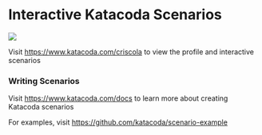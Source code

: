 # Interactive Katacoda Scenarios

[![](http://shields.katacoda.com/katacoda/criscola/count.svg)](https://www.katacoda.com/criscola "Get your profile on Katacoda.com")

Visit https://www.katacoda.com/criscola to view the profile and interactive scenarios

### Writing Scenarios
Visit https://www.katacoda.com/docs to learn more about creating Katacoda scenarios

For examples, visit https://github.com/katacoda/scenario-example
